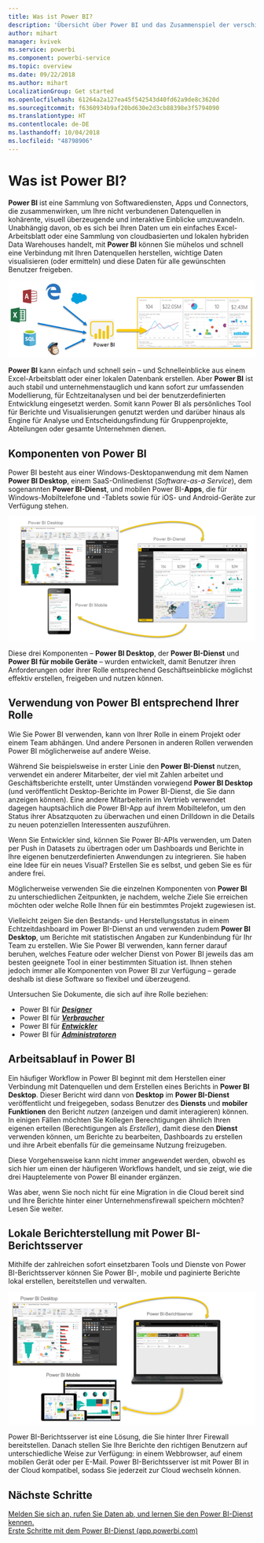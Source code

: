 ```yaml
---
title: Was ist Power BI?
description: 'Übersicht über Power BI und das Zusammenspiel der verschiedenen Komponenten: Power BI Desktop, Power BI-Dienst, mobile Power BI-Funktionen, Berichtsserver, Power BI Embedded.'
author: mihart
manager: kvivek
ms.service: powerbi
ms.component: powerbi-service
ms.topic: overview
ms.date: 09/22/2018
ms.author: mihart
LocalizationGroup: Get started
ms.openlocfilehash: 61264a2a127ea45f542543d40fd62a9de8c3620d
ms.sourcegitcommit: f6360934b9af20bd630e2d3cb88398e3f5794090
ms.translationtype: HT
ms.contentlocale: de-DE
ms.lasthandoff: 10/04/2018
ms.locfileid: "48798906"
---
```

# <a name="what-is-power-bi"></a>Was ist Power BI?
**Power BI** ist eine Sammlung von Softwarediensten, Apps und Connectors, die zusammenwirken, um Ihre nicht verbundenen Datenquellen in kohärente, visuell überzeugende und interaktive Einblicke umzuwandeln. Unabhängig davon, ob es sich bei Ihren Daten um ein einfaches Excel-Arbeitsblatt oder eine Sammlung von cloudbasierten und lokalen hybriden Data Warehouses handelt, mit **Power BI** können Sie mühelos und schnell eine Verbindung mit Ihren Datenquellen herstellen, wichtige Daten visualisieren (oder ermitteln) und diese Daten für alle gewünschten Benutzer freigeben.

![Abbildung der Eingabequellen für Power BI](media/power-bi-overview/power-bi-input-new.png)

**Power BI** kann einfach und schnell sein – und Schnelleinblicke aus einem Excel-Arbeitsblatt oder einer lokalen Datenbank erstellen. Aber **Power BI** ist auch stabil und unternehmenstauglich und kann sofort zur umfassenden Modellierung, für Echtzeitanalysen und bei der benutzerdefinierten Entwicklung eingesetzt werden. Somit kann Power BI als persönliches Tool für Berichte und Visualisierungen genutzt werden und darüber hinaus als Engine für Analyse und Entscheidungsfindung für Gruppenprojekte, Abteilungen oder gesamte Unternehmen dienen.

## <a name="the-parts-of-power-bi"></a>Komponenten von Power BI
Power BI besteht aus einer Windows-Desktopanwendung mit dem Namen **Power BI Desktop**, einem SaaS-Onlinedienst (*Software-as-a Service*), dem sogenannten **Power BI-Dienst**, und mobilen Power BI-**Apps**, die für Windows-Mobiltelefone und -Tablets sowie für iOS- und Android-Geräte zur Verfügung stehen.

![Power BI Desktop, Dienst, mobil](media/power-bi-overview/power-bi-blocks.png)

Diese drei Komponenten – **Power BI Desktop**, der **Power BI-Dienst** und **Power BI für mobile Geräte** – wurden entwickelt, damit Benutzer ihren Anforderungen oder ihrer Rolle entsprechend Geschäftseinblicke möglichst effektiv erstellen, freigeben und nutzen können.

## <a name="how-power-bi-matches-your-role"></a>Verwendung von Power BI entsprechend Ihrer Rolle
Wie Sie Power BI verwenden, kann von Ihrer Rolle in einem Projekt oder einem Team abhängen. Und andere Personen in anderen Rollen verwenden Power BI möglicherweise auf andere Weise.

Während Sie beispielsweise in erster Linie den **Power BI-Dienst** nutzen, verwendet ein anderer Mitarbeiter, der viel mit Zahlen arbeitet und Geschäftsberichte erstellt, unter Umständen vorwiegend **Power BI Desktop** (und veröffentlicht Desktop-Berichte im Power BI-Dienst, die Sie dann anzeigen können). Eine andere Mitarbeiterin im Vertrieb verwendet dagegen hauptsächlich die Power BI-App auf ihrem Mobiltelefon, um den Status ihrer Absatzquoten zu überwachen und einen Drilldown in die Details zu neuen potenziellen Interessenten auszuführen.

Wenn Sie Entwickler sind, können Sie Power BI-APIs verwenden, um Daten per Push in Datasets zu übertragen oder um Dashboards und Berichte in Ihre eigenen benutzerdefinierten Anwendungen zu integrieren. Sie haben eine Idee für ein neues Visual? Erstellen Sie es selbst, und geben Sie es für andere frei.  

Möglicherweise verwenden Sie die einzelnen Komponenten von **Power BI** zu unterschiedlichen Zeitpunkten, je nachdem, welche Ziele Sie erreichen möchten oder welche Rolle Ihnen für ein bestimmtes Projekt zugewiesen ist.

Vielleicht zeigen Sie den Bestands- und Herstellungsstatus in einem Echtzeitdashboard im Power BI-Dienst an und verwenden zudem **Power BI Desktop**, um Berichte mit statistischen Angaben zur Kundenbindung für Ihr Team zu erstellen. Wie Sie Power BI verwenden, kann ferner darauf beruhen, welches Feature oder welcher Dienst von Power BI jeweils das am besten geeignete Tool in einer bestimmten Situation ist. Ihnen stehen jedoch immer alle Komponenten von Power BI zur Verfügung – gerade deshalb ist diese Software so flexibel und überzeugend.

Untersuchen Sie Dokumente, die sich auf ihre Rolle beziehen:
- Power BI für [***Designer***](desktop-what-is-desktop.md)
- Power BI für [***Verbraucher***](consumer/end-user-consumer.md)
- Power BI für [***Entwickler***](developer/what-can-you-do.md)
- Power BI für [***Administratoren***](service-admin-administering-power-bi-in-your-organization.md)

## <a name="the-flow-of-work-in-power-bi"></a>Arbeitsablauf in Power BI
Ein häufiger Workflow in Power BI beginnt mit dem Herstellen einer Verbindung mit Datenquellen und dem Erstellen eines Berichts in **Power BI Desktop**. Dieser Bericht wird dann von **Desktop** im **Power BI-Dienst** veröffentlicht und freigegeben, sodass Benutzer des **Diensts** und **mobiler Funktionen** den Bericht *nutzen* (anzeigen und damit interagieren) können.
In einigen Fällen möchten Sie Kollegen Berechtigungen ähnlich Ihren eigenen erteilen (Berechtigungen als *Ersteller*), damit diese den **Dienst** verwenden können, um Berichte zu bearbeiten, Dashboards zu erstellen und ihre Arbeit ebenfalls für die gemeinsame Nutzung freizugeben.

Diese Vorgehensweise kann nicht immer angewendet werden, obwohl es sich hier um einen der häufigeren Workflows handelt, und sie zeigt, wie die drei Hauptelemente von Power BI einander ergänzen.

Was aber, wenn Sie noch nicht für eine Migration in die Cloud bereit sind und Ihre Berichte hinter einer Unternehmensfirewall speichern möchten?  Lesen Sie weiter.

## <a name="on-premises-reporting-with-power-bi-report-server"></a>Lokale Berichterstellung mit Power BI-Berichtsserver
Mithilfe der zahlreichen sofort einsetzbaren Tools und Dienste von Power BI-Berichtsserver können Sie Power BI-, mobile und paginierte Berichte lokal erstellen, bereitstellen und verwalten.

![Abbildung der lokalen Tools](media/power-bi-overview/power-bi-report-server2.png)

Power BI-Berichtsserver ist eine Lösung, die Sie hinter Ihrer Firewall bereitstellen. Danach stellen Sie Ihre Berichte den richtigen Benutzern auf unterschiedliche Weise zur Verfügung: in einem Webbrowser, auf einem mobilen Gerät oder per E-Mail. Power BI-Berichtsserver ist mit Power BI in der Cloud kompatibel, sodass Sie jederzeit zur Cloud wechseln können.

## <a name="next-steps"></a>Nächste Schritte
[Melden Sie sich an, rufen Sie Daten ab, und lernen Sie den Power BI-Dienst kennen.](service-the-new-power-bi-experience.md)   
[Erste Schritte mit dem Power BI-Dienst (app.powerbi.com)](service-get-started.md)
